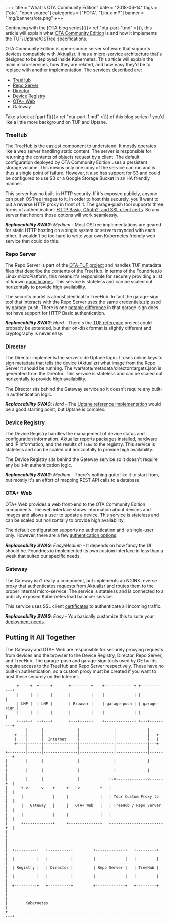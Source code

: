 +++
title = "What Is OTA Community Edition"
date = "2018-06-14"
tags = ["ota", "open source"]
categories = ["FOTA", "Linux mP"]
banner = "img/banners/ota.png"
+++

Continuing with the [OTA blog series]({{< ref "ota-part-1.md" >}}), this article will explain what [OTA Community Edition](https://github.com/advancedtelematic/ota-community-edition) is and how it implements the TUF/Uptane/OSTree specifications.
<!--more-->

OTA Community Edition is open-source server software that supports devices compatible with [Aktualizr](https://github.com/advancedtelematic/aktualizr/). It has a micro-service architecture that's designed to be deployed inside Kubernetes. This article will explain the main micro-services, how they are related, and how easy they'd be to replace with another implementation. The services described are:

 * [TreeHub](https://github.com/advancedtelematic/treehub)
 * [Repo Server](https://github.com/advancedtelematic/ota-tuf/tree/master/reposerver)
 * [Director](https://github.com/advancedtelematic/director)
 * [Device Registry](https://github.com/advancedtelematic/ota-device-registry/)
 * [OTA+ Web](https://github.com/advancedtelematic/ota-plus-server)
 * Gateway

Take a look at [part 1]({{< ref "ota-part-1.md" >}}) of this blog series if you'd like a little more background on TUF and Uptane.

### TreeHub

The TreeHub is the easiest component to understand. It mostly operates like a web server handling static content. The server is responsible for returning the contents of objects request by a client. The default configuration deployed by OTA Community Edition uses a persistent storage volume. This means only one copy of the service can run and is thus a single point of failure. However, it also has support for [S3](https://github.com/advancedtelematic/treehub/blob/master/src/main/scala/com/advancedtelematic/treehub/object_store/S3BlobStore.scala) and could be configured to use S3 or a Google Storage Bucket in an HA friendly manner.

This server has no built-in HTTP security. If it's exposed publicly, anyone can push OSTree images to it. In order to host this securely, you'll want to put a reverse HTTP proxy in front of it. The garage-push tool supports three forms of authentication: [HTTP Basic, OAuth2, and SSL client certs](https://github.com/advancedtelematic/aktualizr/blob/master/src/sota_tools/authenticate.cc). So any server that honors those options will work seamlessly.

***Replaceability SWAG***: *Medium* - Most OSTree implementations are geared for static HTTP hosting on a single system or servers rsynced with each other. It wouldn't be too hard to write your own Kubernetes friendly web service that could do this.

### Repo Server

The Repo Server is part of the [OTA-TUF project](https://github.com/advancedtelematic/ota-tuf/) and handles TUF metadata files that describe the contents of the TreeHub. In terms of the Foundries.io Linux microPlatform, this means it's responsible for securely providing a list of known [good images](https://api.foundries.io/lmp/repo/release/api/v1/user_repo/targets.json). This service is stateless and can be scaled out horizontally to provide high availability.

The security model is almost identical to TreeHub. In fact the garage-sign tool that interacts with the Repo Server uses the same credentials.zip used by garage-push. There is one [notable difference](https://github.com/advancedtelematic/ota-tuf/issues/162) in that garage-sign does not have support for HTTP Basic authentication.

***Replaceability SWAG***: *Hard* - There's the [TUF reference](https://github.com/theupdateframework/tuf) project could probably be extended, but their on-disk format is slightly different and cryptography is never easy.

### Director

The Director implements the server side Uptane logic. It uses online keys to sign metadata that tells the device (Aktualizr) what image from the Repo Server it should be running. The /var/sota/metadata/director/targets.json is generated from the Director. This service is stateless and can be scaled out horizontally to provide high availability.

The Director sits behind the Gateway service so it doesn't require any built-in authentication logic.


***Replaceability SWAG***: *Hard* - The [Uptane reference implementation](https://github.com/uptane/uptane/) would be a good starting point, but Uptane is complex.

### Device Registry

The Device Registry handles the management of device status and configuration information. Aktualizr reports packages installed, hardware and IP information, and the results of `lshw` to the registry. This service is stateless and can be scaled out horizontally to provide high availability.

The Device Registry sits behind the Gateway service so it doesn't require any built-in authentication logic.

***Replaceability SWAG***: *Medium* - There's nothing quite like it to start from, but mostly it's an effort of mapping REST API calls to a database.

### OTA+ Web

OTA+ Web provides a web front-end to the OTA Community Edition components. The web interface shows information about devices and images and allows a user to update a device. This service is stateless and can be scaled out horizontally to provide high availability.

The default configuration supports no authentication and is single-user only. However, there are a few [authentication options](https://github.com/advancedtelematic/ota-plus-server#authentication).

***Replaceability SWAG***: *Easy/Medium* - It depends on how fancy the UI should be. Foundries.io implemented its own custom interface in less than a week that suited our specific needs.

### Gateway

The Gateway isn't really a component, but implements an NGINX reverse proxy that authenticates requests from Aktualizr and routes them to the proper internal micro-service. The service is stateless and is connected to a publicly exposed Kubernetes load balancer service.

This service uses SSL client [certificates](https://github.com/advancedtelematic/ota-community-edition/blob/master/scripts/start.sh#L109) to authenticate all incoming traffic.

***Replaceability SWAG***: *Easy* - You basically customize this to suite your [deployment needs](https://github.com/OpenSourceFoundries/ota-community-edition/commit/f6b80d34b46001f25ed68f7d89e49dc835e0d612).

## Putting It All Together
The Gateway and OTA+ Web are responsible for securely proxying requests from devices and the browser to the Device Registry, Director, Repo Server, and TreeHub. The garage-push and garage-sign tools used by OE builds require access to the TreeHub and Repo Server respectively. These have no built-in authentication, so a custom proxy must be created if you want to host these securely on the Internet.
~~~
     +-----+  +-----+       +---------+    +-------------+ +-------------+
     |     |  |     |       |         |    |             | |             |
     | LMP |  | LMP |       | Browser |    | garage-push | | garage-sign |
     |     |  |     |       |         |    |             | |             |
     +---+-+  +-+---+       +---+-----+    +----+--------+ +---+---------+
         |      |               |               |              |
    +----|------|---------------|---------------|--------------|---+
    |    |      |  Internet     |               |              |   |
    +----|------|---------------|---------------|--------------|---+
         |      |               |               |              |
+--------|------|---------------|---------------|--------------|---------+
|        |      |               |               |              |         |
|        |      |               |               |              |         |
|        |      |               |             +-v--------------v------+  |
|      +-v------v----+     +----v---------+   |                       |  |
|      |             |     |              |   | Your Custom Proxy to  |  |
|      |   Gateway   |     |   OTA+ Web   |   | TreeHub / Repo Server |  |
|      |             |     |              |   |                       |  |
|      +-------------+     +--------------+   +-----------------------+  |
|                                                                        |
|                                                                        |
|  +----------+   +----------+         +-------------+   +---------+     |
|  |          |   |          |         |             |   |         |     |
|  | Registry |   | Director |         | Repo Server |   | TreeHub |     |
|  |          |   |          |         |             |   |         |     |
|  +----------+   +----------+         +-------------+   +---------+     |
|                                                                        |
|        Kubernetes                                                      |
+------------------------------------------------------------------------+
~~~
